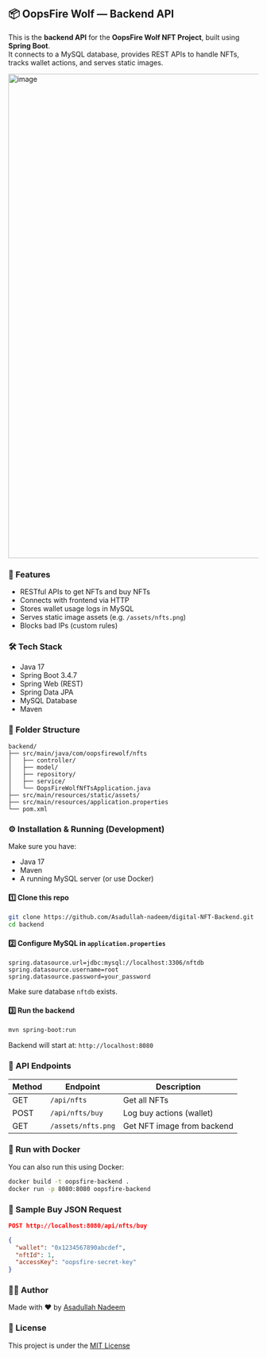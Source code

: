 ## 📦 OopsFire Wolf — Backend API

This is the **backend API** for the **OopsFire Wolf NFT Project**, built using **Spring Boot**.  
It connects to a MySQL database, provides REST APIs to handle NFTs, tracks wallet actions, and serves static images.
  
<img width="1906" height="974" alt="image" src="https://github.com/user-attachments/assets/7feeecdb-f265-4c82-aa91-68e5ab0700b1" />

### 🚀 Features

- RESTful APIs to get NFTs and buy NFTs
- Connects with frontend via HTTP
- Stores wallet usage logs in MySQL
- Serves static image assets (e.g. `/assets/nfts.png`)
- Blocks bad IPs (custom rules)

### 🛠 Tech Stack

- Java 17
- Spring Boot 3.4.7
- Spring Web (REST)
- Spring Data JPA
- MySQL Database
- Maven

### 📁 Folder Structure

```
backend/
├── src/main/java/com/oopsfirewolf/nfts
│   ├── controller/
│   ├── model/
│   ├── repository/
│   ├── service/
│   └── OopsFireWolfNfTsApplication.java
├── src/main/resources/static/assets/
├── src/main/resources/application.properties
└── pom.xml
```

### ⚙️ Installation & Running (Development)

Make sure you have:
- Java 17
- Maven
- A running MySQL server (or use Docker)

#### 1️⃣ Clone this repo

```bash
git clone https://github.com/Asadullah-nadeem/digital-NFT-Backend.git
cd backend
```

#### 2️⃣ Configure MySQL in `application.properties`

```properties
spring.datasource.url=jdbc:mysql://localhost:3306/nftdb
spring.datasource.username=root
spring.datasource.password=your_password
```

Make sure database `nftdb` exists.

#### 3️⃣ Run the backend

```bash
mvn spring-boot:run
```

Backend will start at: `http://localhost:8080`

### 📡 API Endpoints

| Method | Endpoint            | Description            |
|--------|---------------------|------------------------|
| GET    | `/api/nfts`         | Get all NFTs           |
| POST   | `/api/nfts/buy`     | Log buy actions (wallet) |
| GET    | `/assets/nfts.png`  | Get NFT image from backend |

### 🐳 Run with Docker

You can also run this using Docker:

```bash
docker build -t oopsfire-backend .
docker run -p 8080:8080 oopsfire-backend
```

### 🧪 Sample Buy JSON Request

```json
POST http://localhost:8080/api/nfts/buy

{
  "wallet": "0x1234567890abcdef",
  "nftId": 1,
  "accessKey": "oopsfire-secret-key"
}
```

### 👨‍💻 Author
Made with ❤️ by [Asadullah Nadeem](https://github.com/asadullah-nadeem)

### 📝 License
This project is under the [MIT License](LICENSE)
